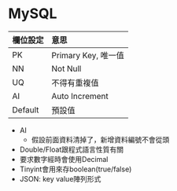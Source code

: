 # MySQL

| 欄位設定 | 意思                |
| :------- | :------------------ |
| PK       | Primary Key, 唯一值 |
| NN       | Not Null            |
| UQ       | 不得有重複值        |
| AI       | Auto Increment      |
| Default  | 預設值              |



- AI
  - 假設前面資料清掉了，新增資料編號不會從頭
- Double/Float跟程式語言性質有關
- 要求數字經時會使用Decimal
- Tinyint會用來存boolean(true/false)
- JSON: key value陣列形式
